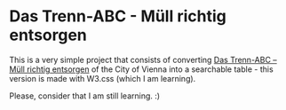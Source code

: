 Das Trenn-ABC - Müll richtig entsorgen
=================


This is a very simple project that consists of converting [Das Trenn-ABC – Müll richtig entsorgen](https://www.wien.gv.at/umwelt/ma48/beratung/muelltrennung/mistabc.html)
of the City of Vienna into a searchable table - this version is made with W3.css (which I am learning).

Please, consider that I am still learning. :) 